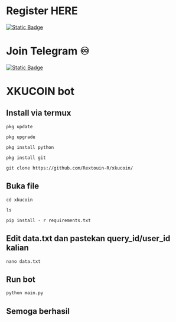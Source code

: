 # Register HERE
[![Static Badge](https://img.shields.io/badge/Telegram-Bot%20Link-Link?style=for-the-badge&logo=Telegram&logoColor=white&logoSize=auto&color=blue)](        )

# Join Telegram  ♾︎ 
[![Static Badge](https://img.shields.io/badge/Telegram-Channel-Link?style=for-the-badge&logo=Telegram&logoColor=white&logoSize=auto&color=blue)](     )


# XKUCOIN bot

## Install via termux 

```
pkg update
```
```
pkg upgrade 
```
```
pkg install python
```
```
pkg install git
```
```
git clone https://github.com/Rextouin-R/xkucoin/
```
## Buka file
```
cd xkucoin
```
```
ls
```
```
pip install - r requirements.txt
```
## Edit data.txt dan pastekan query_id/user_id kalian
```
nano data.txt
```
## Run bot
```
python main.py
```

## Semoga berhasil
